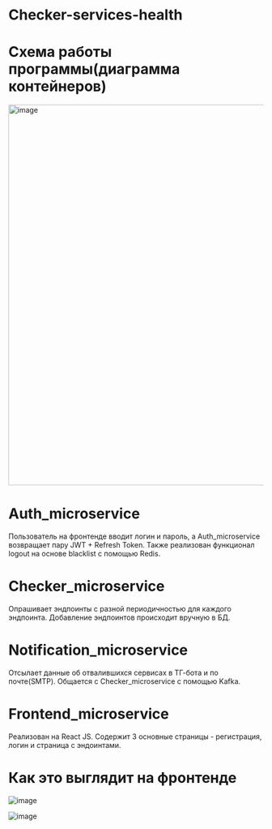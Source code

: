 # Checker-services-health

# Схема работы программы(диаграмма контейнеров)

<img width="751" alt="image" src="https://github.com/user-attachments/assets/7db06197-29f8-461f-a5c5-b5f12518ed07" />

# Auth_microservice

Пользователь на фронтенде вводит логин и пароль, а Auth_microservice возвращает пару JWT + Refresh Token. Также реализован функционал logout на основе blacklist с помощью Redis.

# Checker_microservice

Опрашивает эндпоинты с разной периодичностью для каждого эндпоинта. Добавление эндпоинтов происходит вручную в БД.

# Notification_microservice

Отсылает данные об отвалившихся сервисах в ТГ-бота и по почте(SMTP). Общается с Checker_microservice с помощью Kafka.

# Frontend_microservice

Реализован на React JS. Содержит 3 основные страницы -  регистрация, логин и страница с эндоинтами.

# Как это выглядит на фронтенде

![image](https://github.com/user-attachments/assets/c5d4585c-1b63-4b6d-b64a-1d53b3f3c0cb)

![image](https://github.com/user-attachments/assets/7f447117-90ce-4f92-b710-6a00bd507627)

